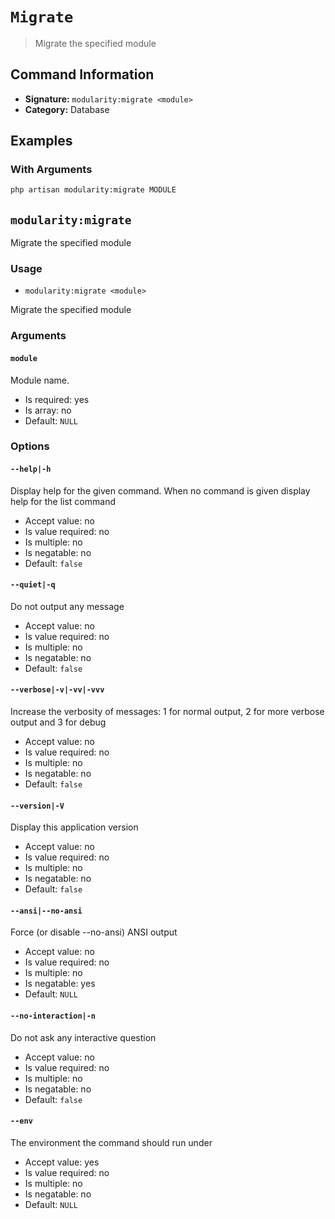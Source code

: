# `Migrate`

> Migrate the specified module

## Command Information

- **Signature:** `modularity:migrate <module>`
- **Category:** Database


## Examples

### With Arguments

```bash
php artisan modularity:migrate MODULE
```


`modularity:migrate`
--------------------

Migrate the specified module

### Usage

* `modularity:migrate <module>`

Migrate the specified module

### Arguments

#### `module`

Module name.

* Is required: yes
* Is array: no
* Default: `NULL`

### Options

#### `--help|-h`

Display help for the given command. When no command is given display help for the list command

* Accept value: no
* Is value required: no
* Is multiple: no
* Is negatable: no
* Default: `false`

#### `--quiet|-q`

Do not output any message

* Accept value: no
* Is value required: no
* Is multiple: no
* Is negatable: no
* Default: `false`

#### `--verbose|-v|-vv|-vvv`

Increase the verbosity of messages: 1 for normal output, 2 for more verbose output and 3 for debug

* Accept value: no
* Is value required: no
* Is multiple: no
* Is negatable: no
* Default: `false`

#### `--version|-V`

Display this application version

* Accept value: no
* Is value required: no
* Is multiple: no
* Is negatable: no
* Default: `false`

#### `--ansi|--no-ansi`

Force (or disable --no-ansi) ANSI output

* Accept value: no
* Is value required: no
* Is multiple: no
* Is negatable: yes
* Default: `NULL`

#### `--no-interaction|-n`

Do not ask any interactive question

* Accept value: no
* Is value required: no
* Is multiple: no
* Is negatable: no
* Default: `false`

#### `--env`

The environment the command should run under

* Accept value: yes
* Is value required: no
* Is multiple: no
* Is negatable: no
* Default: `NULL`